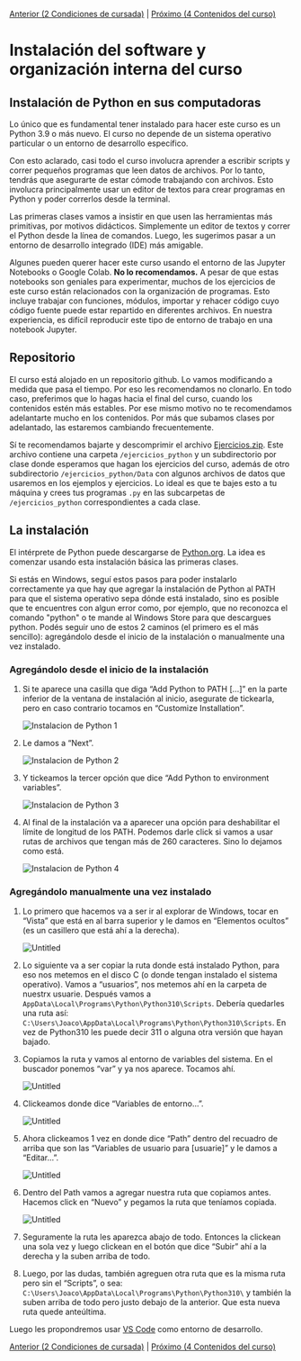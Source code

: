 [Anterior (2 Condiciones de cursada)](/Notas/Cursada.md) | [Próximo (4 Contenidos del curso)](/Notas/Contenidos.md)

# Instalación del software y organización interna del curso

## Instalación de Python en sus computadoras

Lo único que es fundamental tener instalado para hacer este curso es un Python 3.9 o más nuevo. El curso no depende de un sistema operativo particular o un entorno de desarrollo específico.

Con esto aclarado, casi todo el curso involucra aprender a escribir scripts y correr pequeños programas que leen datos de archivos. Por lo tanto, tendrás que asegurarte de estar cómode trabajando con archivos. Esto involucra principalmente usar un editor de textos para crear programas en Python y poder correrlos desde la terminal.

Las primeras clases vamos a insistir en que usen las herramientas más primitivas, por motivos didácticos. Simplemente un editor de textos y correr el Python desde la línea de comandos. Luego, les sugerimos pasar a un entorno de desarrollo integrado (IDE) más amigable.

Algunes pueden querer hacer este curso usando el entorno de las Jupyter Notebooks o Google Colab. **No lo recomendamos.** A pesar de que estas notebooks son geniales para experimentar, muchos de los ejercicios de este curso están relacionados con la organización de programas. Esto incluye trabajar con funciones, módulos, importar y rehacer código cuyo código fuente puede estar repartido en diferentes archivos. En nuestra experiencia, es difícil reproducir este tipo de entorno de trabajo en una notebook Jupyter.

## Repositorio

El curso está alojado en un repositorio github. Lo vamos modificando a medida que pasa el tiempo. Por eso les recomendamos no clonarlo. En todo caso, preferimos que lo hagas hacia el final del curso, cuando los contenidos estén más estables. Por ese mismo motivo no te recomendamos adelantarte mucho en los contenidos. Por más que subamos clases por adelantado, las estaremos cambiando frecuentemente.

Sí te recomendamos bajarte y descomprimir el archivo [Ejercicios.zip](./Ejercicios.zip). Este archivo contiene una carpeta `/ejercicios_python` y un subdirectorio por clase donde esperamos que hagan los ejercicios del curso, además de otro subdirectorio `/ejercicios_python/Data` con algunos archivos de datos que usaremos en los ejemplos y ejercicios. Lo ideal es que te bajes esto a tu máquina y crees tus programas `.py` en las subcarpetas de `/ejercicios_python` correspondientes a cada clase.

## La instalación

El intérprete de Python puede descargarse de [Python.org](https://www.python.org/). La idea es comenzar usando esta instalación básica las primeras clases.

Si estás en Windows, seguí estos pasos para poder instalarlo correctamente ya que hay que agregar la instalación de Python al PATH para que el sistema operativo sepa dónde está instalado, sino es posible que te encuentres con algun error como, por ejemplo, que no reconozca el comando "python" o te mande al Windows Store para que descargues python. Podés seguir uno de estos 2 caminos (el primero es el más sencillo): agregándolo desde el inicio de la instalación o manualmente una vez instalado.

### Agregándolo desde el inicio de la instalación

1. Si te aparece una casilla que diga “Add Python to PATH […]” en la parte inferior de la ventana de instalación al inicio, asegurate de tickearla, pero en caso contrario tocamos en “Customize Installation”.  

   ![Instalacion de Python 1](./img/python_ins1.png)

2. Le damos a “Next”.  

   ![Instalacion de Python 2](./img/python_ins2.png)

3. Y tickeamos la tercer opción que dice “Add Python to environment variables”.  

   ![Instalacion de Python 3](./img/python_ins3.png)

4. Al final de la instalación va a aparecer una opción para deshabilitar el límite de longitud de los PATH. Podemos darle click si vamos a usar rutas de archivos que tengan más de 260 caracteres. Sino lo dejamos como está.  

   ![Instalacion de Python 4](./img/python_ins4.png)

### Agregándolo manualmente una vez instalado

1. Lo primero que hacemos va a ser ir al explorar de Windows, tocar en “Vista” que está en al barra superior y le damos en “Elementos ocultos” (es un casillero que está ahí a la derecha).  

   ![Untitled](./img/python_path1.png)

2. Lo siguiente va a ser copiar la ruta donde está instalado Python, para eso nos metemos en el disco C (o donde tengan instalado el sistema operativo). Vamos a “usuarios”, nos metemos ahí en la carpeta de nuestrx usuarie. Después vamos a `AppData\Local\Programs\Python\Python310\Scripts`. Debería quedarles una ruta así: `C:\Users\Joaco\AppData\Local\Programs\Python\Python310\Scripts`. En vez de Python310 les puede decir 311 o alguna otra versión que hayan bajado.
3. Copiamos la ruta y vamos al entorno de variables del sistema. En el buscador ponemos “var” y ya nos aparece. Tocamos ahí.  

   ![Untitled](./img/python_path2.png)

4. Clickeamos donde dice “Variables de entorno…”.  

   ![Untitled](./img/python_path3.png)

5. Ahora clickeamos 1 vez en donde dice “Path” dentro del recuadro de arriba que son las “Variables de usuario para [usuarie]” y le damos a “Editar…”.  

   ![Untitled](./img/python_path4.png)

6. Dentro del Path vamos a agregar nuestra ruta que copiamos antes. Hacemos click en “Nuevo” y pegamos la ruta que teníamos copiada.  

   ![Untitled](./img/python_path5.png)

7. Seguramente la ruta les aparezca abajo de todo. Entonces la clickean una sola vez y luego clickean en el botón que dice “Subir” ahí a la derecha y la suben arriba de todo.
8. Luego, por las dudas, también agreguen otra ruta que es la misma ruta pero sin el “Scripts”, o sea: `C:\Users\Joaco\AppData\Local\Programs\Python\Python310\` y también la suben arriba de todo pero justo debajo de la anterior. Que esta nueva ruta quede anteúltima.

Luego les propondremos usar [VS Code](https://code.visualstudio.com/) como entorno de desarrollo.






[Anterior (2 Condiciones de cursada)](/Notas/Cursada.md) | [Próximo (4 Contenidos del curso)](/Notas/Contenidos.md)